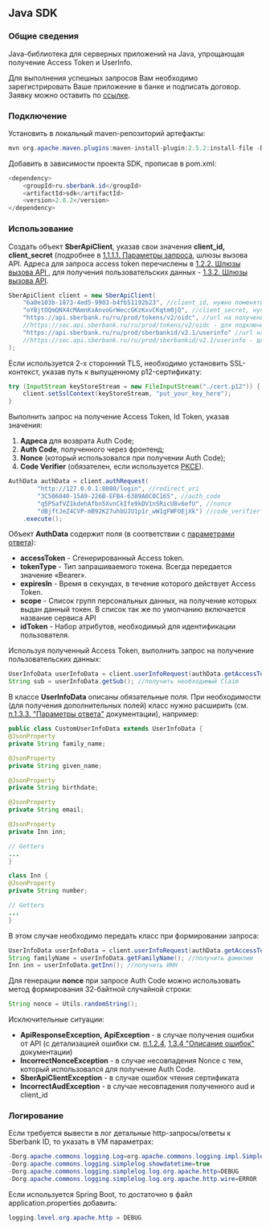 
## Java SDK

### Общие сведения

Java-библиотека для серверных приложений на Java, упрощающая получение Access Token и UserInfo.

Для выполнения успешных запросов Вам необходимо зарегистрировать Ваше приложение в банке и подписать договор. Заявку можно оставить по [ссылке](https://developers.sber.ru/portal/tools/sber-id).

### Подключение

Установить в локальный maven-репозиторий артефакты:

```java
mvn org.apache.maven.plugins:maven-install-plugin:2.5.2:install-file -Dfile=sdk-2.0.2.jar -Djavadoc=sdk-2.0.2-javadoc.jar
```

Добавить в зависимости проекта SDK, прописав в pom.xml:

```java
<dependency>
    <groupId>ru.sberbank.id</groupId>
    <artifactId>sdk</artifactId>
    <version>2.0.2</version>
</dependency>
```

### Использование

Создать объект **SberApiClient**, указав свои значения **client_id, client_secret** (подробнее в [1.1.1.1. Параметры запроса](https://api.developer.sber.ru/product/SberbankID/doc/v1/reqparametrs), шлюзы вызова API. Адреса для запроса access token перечислены в [1.2.2. Шлюзы вызова API ](https://api.developer.sber.ru/product/SberbankID/doc/v1/tokensurl), для получения пользовательских данных - [1.3.2. Шлюзы вызова API](https://api.developer.sber.ru/product/SberbankID/doc/v1/urldata).

```java
SberApiClient client = new SberApiClient(
    "6a0e103b-1873-4ed5-9903-b4fb51192b23", //client_id, нужно поменять на свой
    "oYBjtOQmQNX4cMAmnKxAnvoGrWeccGKzKxvCKqtm0jQ", //client_secret, нужно поменять на свой
    "https://api.sberbank.ru/ru/prod/tokens/v2/oidc", //url на получение access token (для подключений через двусторонний TLS)
	//https://sec.api.sberbank.ru/ru/prod/tokens/v2/oidc - для подключений через ФПСУ
    "https://api.sberbank.ru/ru/prod/sberbankid/v2.1/userinfo" //url на получение пользовательских данных (для подключений через двусторонний TLS)
	//https://sec.api.sberbank.ru/ru/prod/sberbankid/v2.1/userinfo - для подключений через ФПСУ
);
```

Если используется 2-х сторонний TLS, необходимо установить SSL-контекст, указав путь к выпущенному p12-сертификату:

```java
try (InputStream keyStoreStream = new FileInputStream("./cert.p12")) {
    client.setSslContext(keyStoreStream, "put_your_key_here");
}
```

Выполнить запрос на получение Access Token, Id Token, указав значения:

1. **Адреса** для возврата Auth Code;
2. **Auth Code**, полученного через фронтенд;
3. **Nonce** (который использовался при получении Auth Code);
4. **Code Verifier** (обязателен, если используется [PKCE](https://api.developer.sber.ru/product/SberbankID/doc/v1/reqparametrs)).

```java
AuthData authData = client.authRequest(
	    "http://127.0.0.1:8080/login", //redirect_uri
	    "3C506040-15A9-226B-EFB4-6389A0C0C165", //auth_code
	    "q5P5afVZ1kdehAfbn5XvnCkIfe9kDV1nSRicU8v6efU", //nonce
	    "dBjftJeZ4CVP-mB92K27uhbUJU1p1r_wW1gFWFOEjXk") //code_verifier (опционально)
	.execute();
```

Объект **AuthData** содержит поля (в соответствии с [параметрами ответа](https://api.developer.sber.ru/product/SberbankID/doc/v1/tokensanswer)):
- **accessToken** - Сгенерированный Access token.
- **tokenType** - Тип запрашиваемого токена. Всегда передается значение «Bearer».
- **expiresIn** - Время в секундах, в течение которого действует Access Token.
- **scope** - Список групп персональных данных, на получение которых выдан данный токен. В список так же по умолчанию включается название сервиса API
- **idToken** - Набор атрибутов, необходимый для идентификации пользователя.

Используя полученный Access Token, выполнить запрос на получение пользовательских данных:

```java
UserInfoData userInfoData = client.userInfoRequest(authData.getAccessToken()).execute();
String sub = userInfoData.getSub(); //получить необходимый Claim
```

В классе **UserInfoData** описаны обязательные поля. При необходимости (для получения дополнительных полей) класс нужно расширить (см. [п.1.3.3. "Параметры ответа"](https://api.developer.sber.ru/product/SberbankID/doc/v1/dataanswerparametrs) документации), например:

```java
public class CustomUserInfoData extends UserInfoData {
@JsonProperty
private String family_name;

@JsonProperty
private String given_name;

@JsonProperty
private String birthdate;

@JsonProperty
private String email;

@JsonProperty
private Inn inn;

// Getters
...
}

class Inn {
@JsonProperty
private String number;

// Getters
...
}
```

В этом случае необходимо передать класс при формировании запроса:

```java
UserInfoData userInfoData = client.userInfoRequest(authData.getAccessToken(), CustomUserInfoData.class).execute();
String familyName = userInfoData.getFamilyName(); //получить фамилию
Inn inn = userInfoData.getInn(); //получить ИНН
```

Для генерации **nonce** при запросе Auth Code можно использовать метод формирования 32-байтной случайной строки:

```java
String nonce = Utils.randomString();
```

Исключительные ситуации:
- **ApiResponseException, ApiException** - в случае получения ошибки от API (с детализацией ошибки см. [п.1.2.4](https://api.developer.sber.ru/product/SberbankID/doc/v1/tokensmistakes), [1.3.4 "Описание ошибок"](https://api.developer.sber.ru/product/SberbankID/doc/v1/datamistakes) документации)
- **IncorrectNonceException** - в случае несовпадения Nonce с тем, который использовался для получение Auth Code.
- **SberApiClientException** - в случае ошибок чтения сертификата
- **IncorrectAudException** - в случае несовпадения полученного aud и client_id

### Логирование

Если требуется вывести в лог детальные http-запросы/ответы к Sberbank ID, то указать в VM параметрах:

```java
-Dorg.apache.commons.logging.Log=org.apache.commons.logging.impl.SimpleLog
-Dorg.apache.commons.logging.simplelog.showdatetime=true
-Dorg.apache.commons.logging.simplelog.log.org.apache.http=DEBUG
-Dorg.apache.commons.logging.simplelog.log.org.apache.http.wire=ERROR
```

Если используется Spring Boot, то достаточно в файл application.properties добавить:

```java
logging.level.org.apache.http = DEBUG
```


